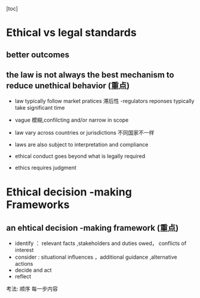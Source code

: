[toc]

# Ethical vs legal standards

## better outcomes 
 
## the law is not always the best mechanism to reduce unethical behavior  (重点)

- law typically follow market pratices  滞后性
-regulators reponses typically take significant time  
- vague 模糊,confilcting and/or narrow in scope 
- law vary across countries or jurisdictions  不同国家不一样 
- laws are also subject to interpretation and compliance 

- ethical conduct goes beyond what is legally required  
- ethics requires judgment  


# Ethical decision -making Frameworks 

## an ehtical decision -making framework (重点) 

- identify ： relevant facts ,stakeholders and duties owed， conflicts of interest    
- consider : situational influences ，additional guidance ,alternative actions
- decide and act 
- reflect  

考法: 顺序 
每一步内容
